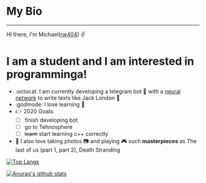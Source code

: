 # My Bio
-----------

Hi there, I'm Michael([rw404](https://github.com/rw404)) :v:

# I am a student and I am interested in programminga!

+ :octocat: I am currently developing a telegram bot :speech_balloon: with a [neural network](https://github.com/rw404/PythonStud/tree/master/AItexts) to write texts like Jack
  London :blue_book:
+ :godmode: I love learning :raised_hands:
+ :point_right: 2020 Goals: 
  - [ ] finish developing bot
  - [ ] go to Tehnosphere
  - [ ] ~~learn~~ start learning c++ correctly
+ :space_invader: I also love taking photos :camera:  and playing :video_game: such **masterpieces** as The last of us (part 1, part 2), Death Stranding

[![Top
Langs](https://github-readme-stats.vercel.app/api/top-langs/?username=rw404)](https://github.com/anuraghazra/github-readme-stats)

[![Anurag's github
stats](https://github-readme-stats.vercel.app/api?username=rw404&show_icons=true&theme=onedark)](https://github.com/anuraghazra/github-readme-stats)


